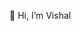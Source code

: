  👋 Hi, I’m Vishal


<!---
Vishal29Parihar/Vishal29Parihar is a ✨ special ✨ repository because its `README.md` (this file) appears on your GitHub profile.
You can click the Preview link to take a look at your changes.
--->
